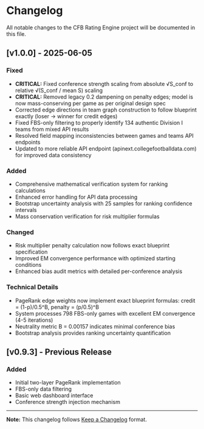 # Changelog

All notable changes to the CFB Rating Engine project will be documented in this file.

## [v1.0.0] - 2025-06-05

### Fixed
- **CRITICAL:** Fixed conference strength scaling from absolute √S_conf to relative √(S_conf / mean S) scaling
- **CRITICAL:** Removed legacy 0.2 dampening on penalty edges; model is now mass-conserving per game as per original design spec
- Corrected edge directions in team graph construction to follow blueprint exactly (loser → winner for credit edges)
- Fixed FBS-only filtering to properly identify 134 authentic Division I teams from mixed API results
- Resolved field mapping inconsistencies between games and teams API endpoints
- Updated to more reliable API endpoint (apinext.collegefootballdata.com) for improved data consistency

### Added
- Comprehensive mathematical verification system for ranking calculations
- Enhanced error handling for API data processing
- Bootstrap uncertainty analysis with 25 samples for ranking confidence intervals
- Mass conservation verification for risk multiplier formulas

### Changed
- Risk multiplier penalty calculation now follows exact blueprint specification
- Improved EM convergence performance with optimized starting conditions
- Enhanced bias audit metrics with detailed per-conference analysis

### Technical Details
- PageRank edge weights now implement exact blueprint formulas: credit = (1-p)/0.5^B, penalty = (p/0.5)^B
- System processes 798 FBS-only games with excellent EM convergence (4-5 iterations)
- Neutrality metric B = 0.00157 indicates minimal conference bias
- Bootstrap analysis provides ranking uncertainty quantification

## [v0.9.3] - Previous Release
### Added
- Initial two-layer PageRank implementation
- FBS-only data filtering
- Basic web dashboard interface
- Conference strength injection mechanism

---

**Note:** This changelog follows [Keep a Changelog](https://keepachangelog.com/en/1.0.0/) format.
